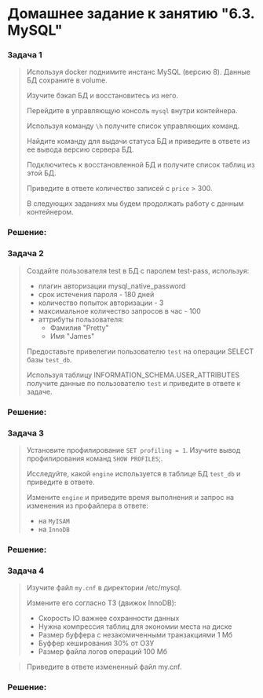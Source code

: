 # Домашнее задание к занятию "6.3. MySQL"

### Задача 1
> Используя docker поднимите инстанс MySQL (версию 8). Данные БД сохраните в volume.
> 
> Изучите бэкап БД и восстановитесь из него.
> 
> Перейдите в управляющую консоль ```mysql``` внутри контейнера.
> 
> Используя команду ```\h``` получите список управляющих команд.
> 
> Найдите команду для выдачи статуса БД и приведите в ответе из ее вывода версию сервера БД.
> 
> Подключитесь к восстановленной БД и получите список таблиц из этой БД.
> 
> Приведите в ответе количество записей с ```price``` > 300.
> 
> В следующих заданиях мы будем продолжать работу с данным контейнером.
### Решение:

### Задача 2
> Создайте пользователя test в БД c паролем test-pass, используя:
> 
> * плагин авторизации mysql_native_password
> * срок истечения пароля - 180 дней
> * количество попыток авторизации - 3
> * максимальное количество запросов в час - 100
> * аттрибуты пользователя:
>    * Фамилия "Pretty"
>    * Имя "James"
>    
> Предоставьте привелегии пользователю ```test``` на операции SELECT базы ```test_db```.
> 
> Используя таблицу INFORMATION_SCHEMA.USER_ATTRIBUTES получите данные по пользователю ```test``` и приведите в ответе к задаче.
### Решение:

### Задача 3
> Установите профилирование ```SET profiling = 1```. Изучите вывод профилирования команд ```SHOW PROFILES```;.
> 
> Исследуйте, какой ```engine``` используется в таблице БД ```test_db``` и приведите в ответе.
> 
> Измените ```engine``` и приведите время выполнения и запрос на изменения из профайлера в ответе:
> 
> * на ```MyISAM```
> * на ```InnoDB```
### Решение:

### Задача 4
> Изучите файл ```my.cnf``` в директории /etc/mysql.
> 
> Измените его согласно ТЗ (движок InnoDB):
> 
> * Скорость IO важнее сохранности данных
> * Нужна компрессия таблиц для экономии места на диске
> * Размер буффера с незакомиченными транзакциями 1 Мб
> * Буффер кеширования 30% от ОЗУ
> * Размер файла логов операций 100 Мб

> Приведите в ответе измененный файл my.cnf.
### Решение:
